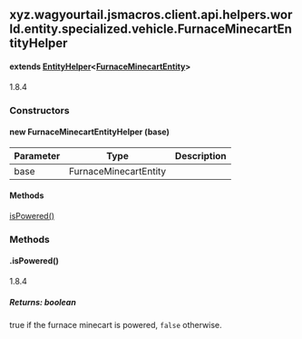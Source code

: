 

xyz.wagyourtail.jsmacros.client.api.helpers.world.entity.specialized.vehicle.FurnaceMinecartEntityHelper
--------------------------------------------------------------------------------------------------------

#### extends [EntityHelper](1.9.2/xyz/wagyourtail/jsmacros/client/api/helpers/world/entity/EntityHelper.html)<[FurnaceMinecartEntity](https://wagyourtail.xyz/Projects/MinecraftMappingViewer/App?mapping=INTERMEDIARY,YARN&version=1.20.5&search=net/minecraft/entity/vehicle/FurnaceMinecartEntity)>

1.8.4

### Constructors

#### new FurnaceMinecartEntityHelper (base)

| Parameter | Type | Description |
|---|---|---|
| base | FurnaceMinecartEntity |  |



#### Methods

[isPowered()](#isPowered-)



### Methods

#### .isPowered()

1.8.4


##### Returns: boolean

 true if the furnace minecart is powered, `false` otherwise.





